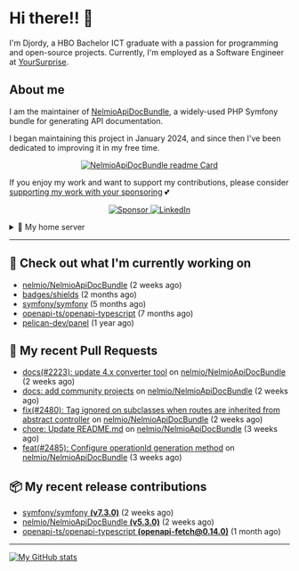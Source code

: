 # Hi there!! 👋



I'm Djordy, a HBO Bachelor ICT graduate with a passion for programming and open-source projects.
Currently, I'm employed as a Software Engineer at [YourSurprise](https://www.linkedin.com/company/yoursurprise-com).

## About me
I am the maintainer of [NelmioApiDocBundle](https://github.com/nelmio/NelmioApiDocBundle), a widely-used PHP Symfony bundle for generating API documentation.

I began maintaining this project in January 2024, and since then I've been dedicated to improving it in my free time.

<p align='center'>
    <a href="https://github.com/nelmio/NelmioApiDocBundle">
        <img alt="NelmioApiDocBundle readme Card" src="https://github-readme-stats.vercel.app/api/pin/?username=nelmio&repo=NelmioApiDocBundle&theme=holi&bg_color=00000000" />
    </a>
</p>


If you enjoy my work and want to support my contributions, please consider [supporting my work with your sponsoring](https://github.com/sponsors/DjordyKoert) 💕

<p align='center'>
    <a href="https://github.com/sponsors/DjordyKoert">
        <img alt="Sponsor" src="https://img.shields.io/badge/sponsor-30363D?style=for-the-badge&logo=GitHub-Sponsors&logoColor=#white" />
    </a>
    <a href="https://nl.linkedin.com/in/djordy-koert-0648881a2">
        <img alt="LinkedIn" src="https://img.shields.io/badge/LinkedIn-0077B5?style=for-the-badge&logo=LinkedIn" />
    </a>
</p>

<details>
    <summary>🌱 My home server</summary>

<p align='center'>
    <img src="https://img.shields.io/badge/TrueNAS_25.04.RC.1-0095D5?style=for-the-badge&logo=truenas&logoColor=white" />
    <img src="https://img.shields.io/badge/AMD%20Ryzen_7_5700G-ED1C24?style=for-the-badge&logo=amd&logoColor=white" />
    <img src="https://img.shields.io/badge/RAM-32GB-%230071C5?&style=for-the-badge&logoColor=white" />
    <img src="https://img.shields.io/badge/4x_st8000vn004-IronWolf_8TB-5AC710?style=for-the-badge&logo=seagate&logoColor=white" />
</p>

I run a hobby server in my free time, where I host various services.

- [Home Assistant](https://github.com/home-assistant/core)
- [Cloudflared](https://github.com/cloudflare/cloudflared)
- Various *arrs
- [Jellyfin](https://jellyfin.org/)
- [Jellyseerr](https://github.com/Fallenbagel/jellyseerr)
- [Pelican panel & wings](https://pelican.dev/)

</details>

---

## 🔭 Check out what I'm currently working on

- [nelmio/NelmioApiDocBundle](https://github.com/nelmio/NelmioApiDocBundle) (2 weeks ago)
- [badges/shields](https://github.com/badges/shields) (2 months ago)
- [symfony/symfony](https://github.com/symfony/symfony) (5 months ago)
- [openapi-ts/openapi-typescript](https://github.com/openapi-ts/openapi-typescript) (7 months ago)
- [pelican-dev/panel](https://github.com/pelican-dev/panel) (1 year ago)

## 🔨 My recent Pull Requests

- [docs(#2223): update 4.x converter tool](https://github.com/nelmio/NelmioApiDocBundle/pull/2494) on [nelmio/NelmioApiDocBundle](https://github.com/nelmio/NelmioApiDocBundle) (2 weeks ago)
- [docs: add community projects](https://github.com/nelmio/NelmioApiDocBundle/pull/2493) on [nelmio/NelmioApiDocBundle](https://github.com/nelmio/NelmioApiDocBundle) (2 weeks ago)
- [fix(#2480): Tag ignored on subclasses when routes are inherited from abstract controller](https://github.com/nelmio/NelmioApiDocBundle/pull/2492) on [nelmio/NelmioApiDocBundle](https://github.com/nelmio/NelmioApiDocBundle) (2 weeks ago)
- [chore: Update README.md](https://github.com/nelmio/NelmioApiDocBundle/pull/2490) on [nelmio/NelmioApiDocBundle](https://github.com/nelmio/NelmioApiDocBundle) (3 weeks ago)
- [feat(#2485): Configure operationId generation method](https://github.com/nelmio/NelmioApiDocBundle/pull/2489) on [nelmio/NelmioApiDocBundle](https://github.com/nelmio/NelmioApiDocBundle) (3 weeks ago)

## 📦 My recent release contributions

- [symfony/symfony **(v7.3.0)**](https://github.com/symfony/symfony/releases/tag/v7.3.0) (2 weeks ago)
- [nelmio/NelmioApiDocBundle **(v5.3.0)**](https://github.com/nelmio/NelmioApiDocBundle/releases/tag/v5.3.0) (2 weeks ago)
- [openapi-ts/openapi-typescript **(openapi-fetch@0.14.0)**](https://github.com/openapi-ts/openapi-typescript/releases/tag/openapi-fetch%400.14.0) (1 month ago)

---

[![My GitHub stats](https://github-readme-stats.vercel.app/api?username=DjordyKoert&theme=holi&bg_color=00000000&rank_icon=github)](https://github.com/anuraghazra/github-readme-stats)

